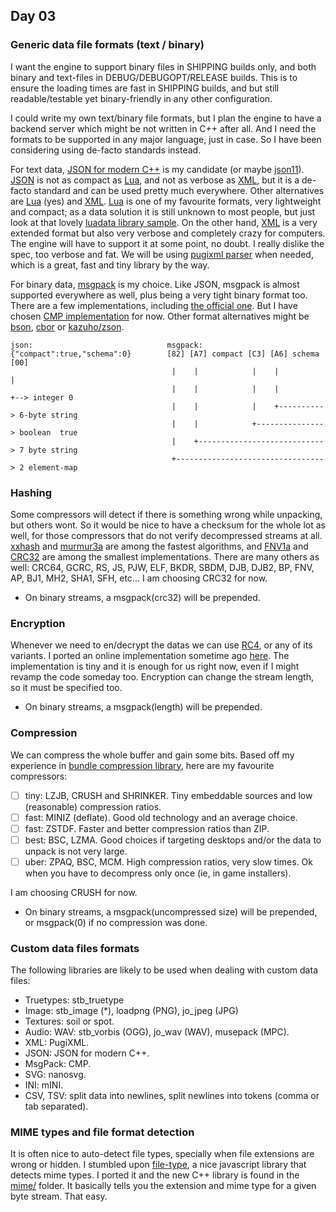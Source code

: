 ## Day 03

### Generic data file formats (text / binary)

I want the engine to support binary files in SHIPPING builds only, and both binary and text-files in DEBUG/DEBUGOPT/RELEASE builds. This is to ensure the loading times are fast in SHIPPING builds, and but still readable/testable yet binary-friendly in any other configuration.

I could write my own text/binary file formats, but I plan the engine to have a backend server which might be not written in C++ after all. And I need the formats to be supported in any major language, just in case. So I have been considering using de-facto standards instead.

For text data, [JSON for modern C++](https://github.com/nlohmann/json) is my candidate (or maybe [json11](https://github.com/dropbox/json11)). [JSON](https://en.wikipedia.org/wiki/JSON) is not as compact as [Lua](http://www.lua.org/), and not as verbose as [XML](https://en.wikipedia.org/wiki/XML), but it is a de-facto standard and can be used pretty much everywhere. Other alternatives are [Lua](http://www.lua.org/) (yes) and [XML](https://en.wikipedia.org/wiki/XML). [Lua](http://www.lua.org/) is one of my favourite formats, very lightweight and compact; as a data solution it is still unknown to most people, but just look at that lovely [luadata library sample](https://github.com/tynril/luadata/). On the other hand, [XML](https://en.wikipedia.org/wiki/XML) is a very extended format but also very verbose and completely crazy for computers. The engine will have to support it at some point, no doubt. I really dislike the spec, too verbose and fat. We will be using [pugixml parser](http://pugixml.org/) when needed, which is a great, fast and tiny library by the way.

For binary data, [msgpack](https://msgpack.org) is my choice. Like JSON, msgpack is almost supported everywhere as well, plus being a very tight binary format too. There are a few implementations, including [the official one](https://msgpack.org). But I have chosen [CMP implementation](https://github.com/camgunz/cmp) for now. Other format alternatives might be [bson](http://bsonspec.org/), [cbor](http://cbor.io/) or [kazuho/zson](https://github.com/kazuho/zson).

```
json:                              msgpack:
{"compact":true,"schema":0}        [82] [A7] compact [C3] [A6] schema [00]
                                    |    |            |    |           |
                                    |    |            |    |           +--> integer 0
                                    |    |            |    +----------> 6-byte string
                                    |    |            +---------------> boolean  true
                                    |    +----------------------------> 7 byte string
                                    +---------------------------------> 2 element-map
```

### Hashing

Some compressors will detect if there is something wrong while unpacking, but others wont. So it would be nice to have a checksum for the whole lot as well, for those compressors that do not verify decompressed streams at all. [xxhash](https://github.com/Cyan4973/xxHash) and [murmur3a](https://en.wikipedia.org/wiki/MurmurHash) are among the fastest algorithms, and [FNV1a](https://en.wikipedia.org/wiki/Fowler%E2%80%93Noll%E2%80%93Vo_hash_function) and [CRC32](https://en.wikipedia.org/wiki/Cyclic_redundancy_check) are among the smallest implementations. There are many others as well: CRC64, GCRC, RS, JS, PJW, ELF, BKDR, SBDM, DJB, DJB2, BP, FNV, AP, BJ1, MH2, SHA1, SFH, etc... I am choosing CRC32 for now.

- On binary streams, a msgpack(crc32) will be prepended.

### Encryption

Whenever we need to en/decrypt the datas we can use [RC4](https://en.wikipedia.org/wiki/RC4), or any of its variants. I ported an online implementation sometime ago [here](https://github.com/r-lyeh/vault). The implementation is tiny and it is enough for us right now, even if I might revamp the code someday too. Encryption can change the stream length, so it must be specified too.

- On binary streams, a msgpack(length) will be prepended.

### Compression

We can compress the whole buffer and gain some bits. Based off my experience in [bundle compression library](https://github.com/r-lyeh/bundle), here are my favourite compressors:

- [ ] tiny: LZJB, CRUSH and SHRINKER. Tiny embeddable sources and low (reasonable) compression ratios.
- [ ] fast: MINIZ (deflate). Good old technology and an average choice.
- [ ] fast: ZSTDF. Faster and better compression ratios than ZIP.
- [ ] best: BSC, LZMA. Good choices if targeting desktops and/or the data to unpack is not very large.
- [ ] uber: ZPAQ, BSC, MCM. High compression ratios, very slow times. Ok when you have to decompress only once (ie, in game installers).

I am choosing CRUSH for now.

- On binary streams, a msgpack(uncompressed size) will be prepended, or msgpack(0) if no compression was done.

### Custom data files formats

The following libraries are likely to be used when dealing with custom data files:

- Truetypes: stb_truetype
- Image: stb_image (*), loadpng (PNG), jo_jpeg (JPG)
- Textures: soil or spot.
- Audio: WAV: stb_vorbis (OGG), jo_wav (WAV), musepack (MPC).
- XML: PugiXML.
- JSON: JSON for modern C++.
- MsgPack: CMP.
- SVG: nanosvg.
- INI: mINI.
- CSV, TSV: split data into newlines, split newlines into tokens (comma or tab separated).

### MIME types and file format detection

It is often nice to auto-detect file types, specially when file extensions are wrong or hidden. I stumbled upon [file-type](https://github.com/sindresorhus/file-type), a nice javascript library that detects mime types. I ported it and the new C++ library is found in the [mime/](../src/mime) folder. It basically tells you the extension and mime type for a given byte stream. That easy.

